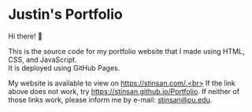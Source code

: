 # Justin's Portfolio
Hi there! :wave:

This is the source code for my portfolio website that I made using HTML, CSS, and JavaScript.<br>
It is deployed using GitHub Pages.

My website is available to view on https://stinsan.com/.<br>
If the link above does not work, try https://stinsan.github.io/Portfolio.
If neither of those links work, please inform me by e-mail: stinsan@ou.edu.

